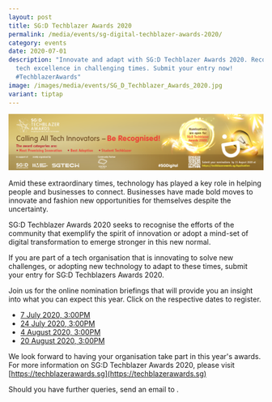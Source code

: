```yaml
---
layout: post
title: SG:D Techblazer Awards 2020
permalink: /media/events/sg-digital-techblazer-awards-2020/
category: events
date: 2020-07-01
description: "Innovate and adapt with SG:D Techblazer Awards 2020. Recognizing
  tech excellence in challenging times. Submit your entry now!
  #TechblazerAwards"
image: /images/media/events/SG_D_Techblazer_Awards_2020.jpg
variant: tiptap
---
```

![Techblazer Awards 2019](/images/media/events/TB2020_Govtech_1110x245px.png)
 
Amid these extraordinary times, technology has played a key role in helping people and businesses to connect. Businesses have made bold moves to innovate and fashion new opportunities for themselves despite the uncertainty.

SG:D Techblazer Awards 2020 seeks to recognise the efforts of the community that exemplify the spirit of innovation or adopt a mind-set of digital transformation to emerge stronger in this new normal.

If you are part of a tech organisation that is innovating to solve new challenges, or adopting new technology to adapt to these times, submit your entry for SG:D Techblazers Awards 2020.

Join us for the online nomination briefings that will provide you an insight into what you can expect this year. Click on the respective dates to register. 

- [7 July 2020, 3:00PM ](https://us02web.zoom.us/webinar/register/6215897796907/WN_79Ls5A15RJ-t34_XOCO8ew)
- [24 July 2020, 3:00PM](https://us02web.zoom.us/webinar/register/4015899559415/WN_tLFL3CpMRuaUYsED5S_EIQ)
- [4 August 2020, 3:00PM](https://us02web.zoom.us/webinar/register/8715899596205/WN_MXk4b4MRTBazr_y828e_Fg)
- [20 August 2020, 3:00PM](https://us02web.zoom.us/webinar/register/4315899599736/WN_zh_ubeR_TIicQ2f8qgjq9A)


We look forward to having your organisation take part in this year's awards. For more information on SG:D Techblazer Awards 2020, please visit [https://techblazerawards.sg](https://techblazerawards.sg)
 
Should you have further queries, send an email to .
